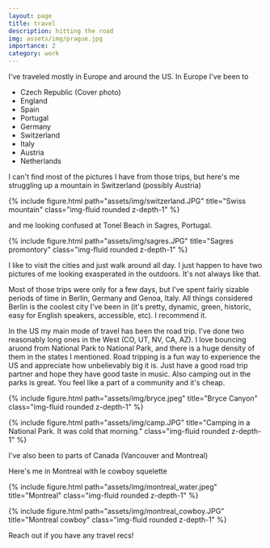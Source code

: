 ```yaml
---
layout: page
title: travel
description: hitting the road
img: assets/img/prague.jpg
importance: 2
category: work
---
```


I've traveled mostly in Europe and around the US. In Europe I've been to

 - Czech Republic (Cover photo) 
 - England
 - Spain 
 - Portugal
 - Germany
 - Switzerland
 - Italy
 - Austria
 - Netherlands

I can't find most of the pictures I have from those trips, but here's me struggling up a mountain in Switzerland (possibly Austria)

{% include figure.html path="assets/img/switzerland.JPG" title="Swiss mountain" class="img-fluid rounded z-depth-1" %}


and me looking confused at Tonel Beach in Sagres, Portugal.


{% include figure.html path="assets/img/sagres.JPG" title="Sagres promontory" class="img-fluid rounded z-depth-1" %}

I like to visit the cities and just walk around all day. I just happen to have two pictures of me looking exasperated in the outdoors. It's not always like that.


Most of those trips were only for a few days, but I've spent fairly sizable periods of time in Berlin, Germany and Genoa, Italy.
All things considered Berlin is the coolest city I've been in (it's pretty, dynamic, green, historic, easy for English speakers, accessible, etc). 
I recommend it.

In the US my main mode of travel has been the road trip. I've done two reasonably long ones in the West (CO, UT, NV, CA, AZ). I love bouncing aruond 
from National Park to National Park, and there is a huge density of them in the states I mentioned.
Road tripping is a fun way to experience the US and appreciate how unbelievably big it is. Just have a good road trip partner and hope they have good taste in music.
Also camping out in the parks is great. You feel like a part of a community and it's cheap.

{% include figure.html path="assets/img/bryce.jpeg" title="Bryce Canyon" class="img-fluid rounded z-depth-1" %}

{% include figure.html path="assets/img/camp.JPG" title="Camping in a National Park. It was cold that morning." class="img-fluid rounded z-depth-1" %}


I've also been to parts of Canada (Vancouver and Montreal)

Here's me in Montreal with le cowboy squelette

{% include figure.html path="assets/img/montreal_water.jpeg" title="Montreal" class="img-fluid rounded z-depth-1" %}

{% include figure.html path="assets/img/montreal_cowboy.JPG" title="Montreal cowboy" class="img-fluid rounded z-depth-1" %}

Reach out if you have any travel recs! 
